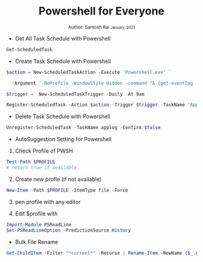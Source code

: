 <div align="center">
<h1> Powershell for Everyone </h1>

<sub>Author: Santosh Rai
<small> January, 2021</small>
</sub>

</div>

* Get All Task Schedule with Powershell
  
```ps1
Get-ScheduledTask

```

* Create Task Schedule with Powershell

```ps1
$action = New-ScheduledTaskAction -Execute 'Powershell.exe' `

  -Argument '-NoProfile -WindowStyle Hidden -command "& {get-eventlog -logname Application -After ((get-date).AddDays(-1)) | Export-Csv -Path c:\fso\applog.csv -Force -NoTypeInformation}"'

$trigger =  New-ScheduledTaskTrigger -Daily -At 9am

Register-ScheduledTask -Action $action -Trigger $trigger -TaskName "AppLog" -Description "Daily dump of Applog"

```

* Delete Task Schedule with Powershell
  
```ps1
Unregister-ScheduledTask -TaskName applog -Confirm:$false

```


* AutoSuggestion Setting for Powershell

1. Check Profile of PWSH
```ps1
Test-Path $PROFILE
# return true if available
```
2. Create new profle (if not available)
```ps1
New-Item -Path $PROFILE -ItemType file -Force

```
3. pen profile with any editor

4. Edit $profile with 
```ps1
Import-Module PSReadLine
Set-PSReadLineOption -PredictionSource History
```

* Bulk File Rename
```ps1
Get-ChildItem -Filter "*current*" -Recurse | Rename-Item -NewName {$_.name -replace 'current','new' } 
```


